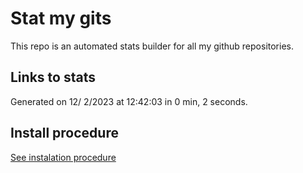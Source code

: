 # Stat my gits

This repo is an automated stats builder for all my github repositories.

## Links to stats


Generated on 12/ 2/2023 at 12:42:03 in 0 min, 2 seconds.

## Install procedure

[See instalation procedure](./src/install.md)
